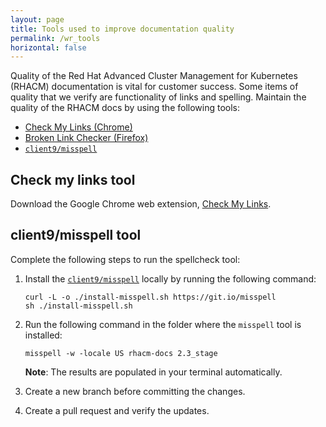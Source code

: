 ```yaml
---
layout: page
title: Tools used to improve documentation quality
permalink: /wr_tools
horizontal: false
---
```


Quality of the Red Hat Advanced Cluster Management for Kubernetes (RHACM) documentation is vital for customer success. Some items of quality that we verify are functionality of links and spelling. Maintain the quality of the RHACM docs by using the following tools:

* [Check My Links (Chrome)](https://chrome.google.com/webstore/detail/check-my-links/ojkcdipcgfaekbeaelaapakgnjflfglf)
* [Broken Link Checker (Firefox)](https://add0n.com/broken-link-checker.html)
* [`client9/misspell`](https://github.com/client9/misspell)

## Check my links tool

Download the Google Chrome web extension, [Check My Links](https://chrome.google.com/webstore/detail/check-my-links/ojkcdipcgfaekbeaelaapakgnjflfglf). 

## client9/misspell tool

Complete the following steps to run the spellcheck tool:

1. Install the [`client9/misspell`](https://github.com/client9/misspell) locally by running the following command:
   ```
   curl -L -o ./install-misspell.sh https://git.io/misspell
   sh ./install-misspell.sh
   ```
2. Run the following command in the folder where the `misspell` tool is installed:
   ```
   misspell -w -locale US rhacm-docs 2.3_stage
   ```
   
   **Note**: The results are populated in your terminal automatically.

3. Create a new branch before committing the changes.
4. Create a pull request and verify the updates.  
